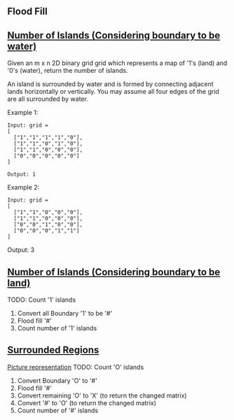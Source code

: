 
## Flood Fill

## [Number of Islands (Considering boundary to be water)](https://leetcode.com/problems/number-of-islands/description/)
Given an m x n 2D binary grid grid which represents a map of '1's (land) and '0's (water), return the number of islands.

An island is surrounded by water and is formed by connecting adjacent lands horizontally or vertically. You may assume all four edges of the grid are all surrounded by water.

Example 1:

```
Input: grid = 
[
  ["1","1","1","1","0"],
  ["1","1","0","1","0"],
  ["1","1","0","0","0"],
  ["0","0","0","0","0"]
]

Output: 1
```
Example 2:
```
Input: grid = 
[
  ["1","1","0","0","0"],
  ["1","1","0","0","0"],
  ["0","0","1","0","0"],
  ["0","0","0","1","1"]
]
```

Output: 3

## [Number of Islands (Considering boundary to be land)](https://leetcode.com/problems/number-of-enclaves/description/)
TODO: Count '1' islands
1. Convert all Boundary '1' to be '#'
2. Flood fill '#'
3. Count number of '1' islands

## [Surrounded Regions](https://leetcode.com/problems/surrounded-regions)
[Picture representation](https://assets.leetcode.com/uploads/2021/02/19/xogrid.jpg)
TODO: Count 'O' islands
1. Convert Boundary 'O' to '#'
2. Flood fill '#'
3. Convert remaining 'O' to 'X' (to return the changed matrix)
4. Convert '#' to 'O' (to return the changed matrix)
5. Count number of '#' islands
